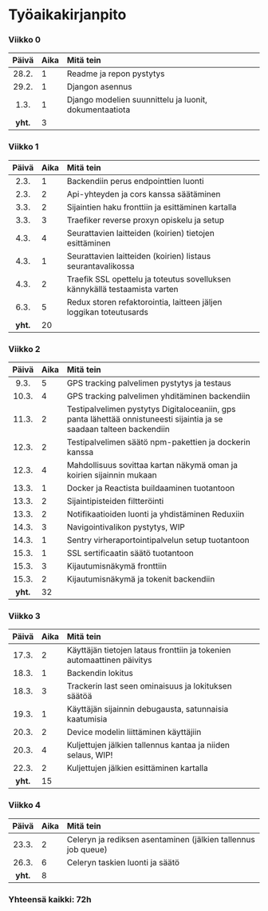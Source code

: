 # Työaikakirjanpito

### Viikko 0
| Päivä | Aika | Mitä tein  |
| :----:|:-----| :-----|
| 28.2. | 1    |Readme ja repon pystytys|
| 29.2. | 1    |Djangon asennus|
| 1.3. | 1    |Django modelien suunnittelu ja luonit, dokumentaatiota|
| **yht.**| 3    | |

### Viikko 1
| Päivä | Aika | Mitä tein  |
| :----:|:-----| :-----|
| 2.3. | 1    |Backendiin perus endpointtien luonti|
| 2.3. | 2    |Api-yhteyden ja cors kanssa säätäminen|
| 3.3. | 2    |Sijaintien haku fronttiin ja esittäminen kartalla|
| 3.3. | 3    |Traefiker reverse proxyn opiskelu ja setup|
| 4.3. | 4    |Seurattavien laitteiden (koirien) tietojen esittäminen|
| 4.3. | 1    |Seurattavien laitteiden (koirien) listaus seurantavalikossa|
| 4.3. | 2    |Traefik SSL opettelu ja toteutus sovelluksen kännykällä testaamista varten|
| 6.3. | 5    |Redux storen refaktorointia, laitteen jäljen loggikan toteutusards|
| **yht.**| 20    | |

### Viikko 2
| Päivä | Aika | Mitä tein  |
| :----:|:-----| :-----|
| 9.3. | 5    |GPS tracking palvelimen pystytys ja testaus|
| 10.3. | 4    |GPS tracking palvelimen yhditäminen backendiin|
| 11.3. | 2    |Testipalvelimen pystytys Digitaloceaniin, gps panta lähettää onnistuneesti sijaintia ja se saadaan talteen backendiin|
| 12.3. | 2    |Testipalvelimen säätö npm-pakettien ja dockerin kanssa|
| 12.3. | 4    |Mahdollisuus sovittaa kartan näkymä oman ja koirien sijainnin mukaan|
| 13.3. | 1    |Docker ja Reactista buildaaminen tuotantoon|
| 13.3. | 2    |Sijaintipisteiden filtteröinti|
| 13.3. | 2    |Notifikaatioiden luonti ja yhdistäminen Reduxiin|
| 14.3. | 3    |Navigointivalikon pystytys, WIP|
| 14.3. | 1    |Sentry virheraportointipalvelun setup tuotantoon|
| 15.3. | 1    |SSL sertificaatin säätö tuotantoon|
| 15.3. | 3    |Kijautumisnäkymä fronttiin|
| 15.3. | 2    |Kijautumisnäkymä ja tokenit backendiin|
| **yht.**| 32    | |

### Viikko 3
| Päivä | Aika | Mitä tein  |
| :----:|:-----| :-----|
| 17.3. | 2    |Käyttäjän tietojen lataus fronttiin ja tokenien automaattinen päivitys|
| 18.3. | 1    |Backendin lokitus|
| 18.3. | 3    |Trackerin last seen ominaisuus ja lokituksen säätöä|
| 19.3. | 1    |Käyttäjän sijainnin debugausta, satunnaisia kaatumisia|
| 20.3. | 2    |Device modelin liittäminen käyttäjiin|
| 20.3. | 4    |Kuljettujen jälkien tallennus kantaa ja niiden selaus, WIP!|
| 22.3. | 2    |Kuljettujen jälkien esittäminen kartalla|
| **yht.**| 15    | |

### Viikko 4
| Päivä | Aika | Mitä tein  |
| :----:|:-----| :-----|
| 23.3. | 2    |Celeryn ja rediksen asentaminen (jälkien tallennus job queue)|
| 26.3. | 6    |Celeryn taskien luonti ja säätö|
| **yht.**| 8    | |


### Yhteensä kaikki: 72h
